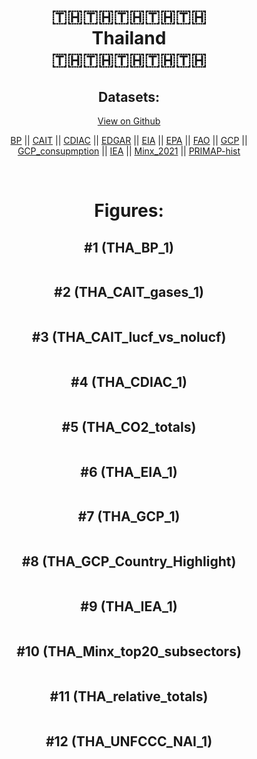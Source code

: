 
<center>
<h1 align="center">
🇹🇭🇹🇭🇹🇭🇹🇭🇹🇭
<br>
Thailand
<br>
🇹🇭🇹🇭🇹🇭🇹🇭🇹🇭
</h1>
<h2>Datasets:</h2>
<p><a href="https://github.com/dquintani/GreenhouseData/tree/master/country_data/THA_Thailand/data">View on Github</a>
<br></p><p><a href="data/THA_BP.csv">BP</a> || <a href="data/THA_CAIT.csv">CAIT</a> || <a href="data/THA_CDIAC.csv">CDIAC</a> || <a href="data/THA_EDGAR.csv">EDGAR</a> || <a href="data/THA_EIA.csv">EIA</a> || <a href="data/THA_EPA.csv">EPA</a> || <a href="data/THA_FAO.csv">FAO</a> || <a href="data/THA_GCP.csv">GCP</a> || <a href="data/THA_GCP_consupmption.csv">GCP_consupmption</a> || <a href="data/THA_IEA.csv">IEA</a> || <a href="data/THA_Minx_2021.csv">Minx_2021</a> || <a href="data/THA_PRIMAP-hist.csv">PRIMAP-hist</a></p><p><br></p>
<h1>Figures:</h1><h2>#1 (THA_BP_1)</h2>
<p><img alt="" src="figures/THA_BP_1.png" /></p><h2>#2 (THA_CAIT_gases_1)</h2>
<p><img alt="" src="figures/THA_CAIT_gases_1.png" /></p><h2>#3 (THA_CAIT_lucf_vs_nolucf)</h2>
<p><img alt="" src="figures/THA_CAIT_lucf_vs_nolucf.png" /></p><h2>#4 (THA_CDIAC_1)</h2>
<p><img alt="" src="figures/THA_CDIAC_1.png" /></p><h2>#5 (THA_CO2_totals)</h2>
<p><img alt="" src="figures/THA_CO2_totals.png" /></p><h2>#6 (THA_EIA_1)</h2>
<p><img alt="" src="figures/THA_EIA_1.png" /></p><h2>#7 (THA_GCP_1)</h2>
<p><img alt="" src="figures/THA_GCP_1.png" /></p><h2>#8 (THA_GCP_Country_Highlight)</h2>
<p><img alt="" src="figures/THA_GCP_Country_Highlight.png" /></p><h2>#9 (THA_IEA_1)</h2>
<p><img alt="" src="figures/THA_IEA_1.png" /></p><h2>#10 (THA_Minx_top20_subsectors)</h2>
<p><img alt="" src="figures/THA_Minx_top20_subsectors.png" /></p><h2>#11 (THA_relative_totals)</h2>
<p><img alt="" src="figures/THA_relative_totals.png" /></p><h2>#12 (THA_UNFCCC_NAI_1)</h2>
<p><img alt="" src="figures/THA_UNFCCC_NAI_1.png" /></p>